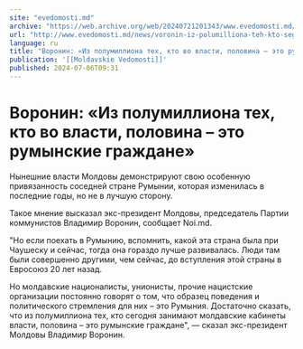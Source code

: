 ```yaml
---
site: "evedomosti.md"
archive: "https://web.archive.org/web/20240721201343/www.evedomosti.md/news/voronin-iz-polumilliona-teh-kto-segodnya-zanimayut-moldavski"
url: "http://www.evedomosti.md/news/voronin-iz-polumilliona-teh-kto-segodnya-zanimayut-moldavski"
language: ru
title: "Воронин: «Из полумиллиона тех, кто во власти, половина – это румынские граждане»"
publication: '[[Moldavskie Vedomosti]]'
published: 2024-07-06T09:31
---
```


# Воронин: «Из полумиллиона тех, кто во власти, половина – это румынские граждане»

Нынешние власти Молдовы демонстрируют свою особенную привязанность соседней стране Румынии, которая изменилась в последние годы, но не в лучшую сторону.

Такое мнение высказал экс-президент Молдовы, председатель Партии коммунистов Владимир Воронин, сообщает Noi.md.

"Но если поехать в Румынию, вспомнить, какой эта страна была при Чаушеску и сейчас, тогда она гораздо лучше развивалась. Люди там были совершенно другими, чем сейчас, до вступления этой страны в Евросоюз 20 лет назад.

Но молдавские националисты, унионисты, прочие нацистские организации постоянно говорят о том, что образец поведения и политического стремления для них – это Румыния. Достаточно сказать, что из полумиллиона тех, кто сегодня занимают молдавские кабинеты власти, половина – это румынские граждане", — сказал экс-президент Молдовы Владимир Воронин.